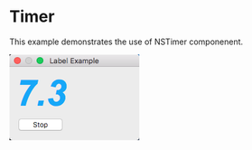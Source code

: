 # Timer

This example demonstrates the use of NSTimer componenent.

![GitHub Logo](../../docs/Pictures/Timer.png)
